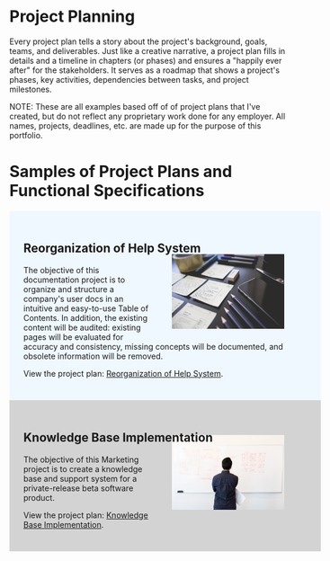 # Project Planning

Every project plan tells a story about the project's background, goals, teams, and deliverables. Just like a creative narrative, a project plan fills in details and a timeline in chapters (or phases) and ensures a "happily ever after" for the stakeholders. It serves as a roadmap that shows a project's phases, key activities, dependencies between tasks, and project milestones.

NOTE: These are all examples based off of of project plans that I've created, but do not reflect any proprietary work done for any employer. All names, projects, deadlines, etc. are made up for the purpose of this portfolio. 

# Samples of Project Plans and Functional Specifications

<div style="width:100%; background:aliceblue; padding:25px;">

<h2>Reorganization of Help System</h2>

<p>
  <figure style="float:right; margin-top:-20px;">
    <img src="arts-build-close-up-commerce-273230.jpg" width="200px" />
  </figure>
  
The objective of this documentation project is to organize and structure a company's user docs in an intuitive and easy-to-use Table of Contents. In addition, the existing content will be audited: existing pages will be evaluated for accuracy and consistency, missing concepts will be documented, and obsolete information will be removed.</p>

<p>View the project plan: <a href="toc.html">Reorganization of Help System</a>.</p>

</div>

<div style="width:100%; background:lightgray; padding:25px;">

<h2>Knowledge Base Implementation</h2>

<p>
  <figure style="float:right; margin-top:-35px;">
    <img src="man-standing-infront-of-white-board-1181345.jpg" width="200px" />
  </figure>
  
The objective of this Marketing project is to create a knowledge base and support system for a private-release beta software product.</p>

<p>View the project plan: <a href="kb.html">Knowledge Base Implementation</a>.</p>

</div>
